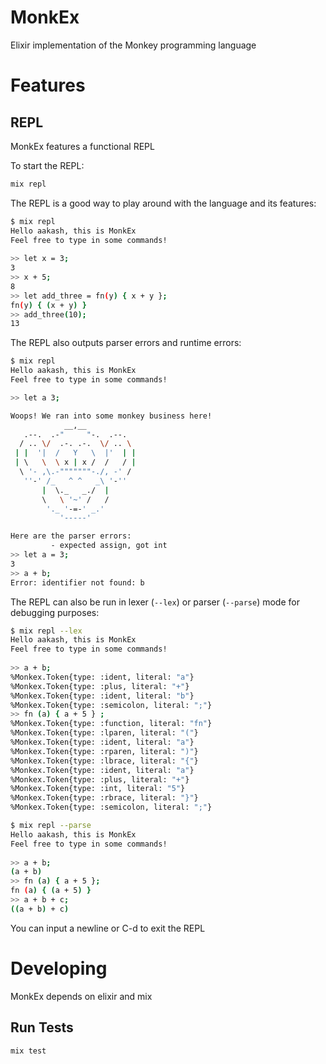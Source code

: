 # MonkEx

Elixir implementation of the Monkey programming language

# Features


## REPL

MonkEx features a functional REPL

To start the REPL:

```sh
mix repl
```

The REPL is a good way to play around with the language and its features:

```sh
$ mix repl
Hello aakash, this is MonkEx
Feel free to type in some commands!
                                                                                                                                                  
>> let x = 3;
3
>> x + 5;
8
>> let add_three = fn(y) { x + y };
fn(y) { (x + y) }
>> add_three(10);
13

```

The REPL also outputs parser errors and runtime errors: 

```sh
$ mix repl
Hello aakash, this is MonkEx
Feel free to type in some commands!

>> let a 3;

Woops! We ran into some monkey business here!
            __,__
   .--.  .-"     "-.  .--.
  / .. \/  .-. .-.  \/ .. \
 | |  '|  /   Y   \  |'  | |
 | \   \  \ x | x /  /   / |
  \ '- ,\.-"""""""-./, -' /
   ''-' /_   ^ ^   _\ '-''
       |  \._   _./  |
       \   \ '~' /   /
        '._ '-=-' _.'
           '-----'

Here are the parser errors:
         - expected assign, got int
>> let a = 3;
3
>> a + b;
Error: identifier not found: b

```

The REPL can also be run in lexer (`--lex`) or parser (`--parse`) mode for debugging purposes:

```sh
$ mix repl --lex
Hello aakash, this is MonkEx
Feel free to type in some commands!
                                                                                                                                                  
>> a + b;
%Monkex.Token{type: :ident, literal: "a"}
%Monkex.Token{type: :plus, literal: "+"}
%Monkex.Token{type: :ident, literal: "b"}
%Monkex.Token{type: :semicolon, literal: ";"}
>> fn (a) { a + 5 } ;
%Monkex.Token{type: :function, literal: "fn"}
%Monkex.Token{type: :lparen, literal: "("}
%Monkex.Token{type: :ident, literal: "a"}
%Monkex.Token{type: :rparen, literal: ")"}
%Monkex.Token{type: :lbrace, literal: "{"}
%Monkex.Token{type: :ident, literal: "a"}
%Monkex.Token{type: :plus, literal: "+"}
%Monkex.Token{type: :int, literal: "5"}
%Monkex.Token{type: :rbrace, literal: "}"}
%Monkex.Token{type: :semicolon, literal: ";"}
```
```sh
$ mix repl --parse
Hello aakash, this is MonkEx
Feel free to type in some commands!
                                                                                                                                                  
>> a + b;
(a + b)
>> fn (a) { a + 5 };
fn (a) { (a + 5) }
>> a + b + c;
((a + b) + c)
```

You can input a newline or C-d to exit the REPL


# Developing

MonkEx depends on elixir and mix

## Run Tests

```sh
mix test
```

<!-- 
# Learnings


## Evaluator

Having an immutable environment helped a lot when supporting closures. You can see the implementation in [the call expression AST node](./lib/ast/call_expression.ex)

-->

